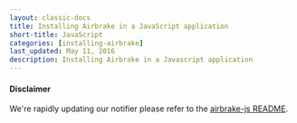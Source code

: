 ```yaml
---
layout: classic-docs
title: Installing Airbrake in a JavaScript application
short-title: JavaScript
categories: [installing-airbrake]
last_updated: May 11, 2016
description: Installing Airbrake in a Javascript application
---
```


#### Disclaimer

We're rapidly updating our notifier please refer to the [airbrake-js README](https://github.com/airbrake/airbrake-js).
